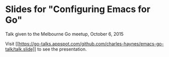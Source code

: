 # Slides for "Configuring Emacs for Go"
Talk given to the Melbourne Go meetup, October 6, 2015

Visit [[https://go-talks.appspot.com/github.com/charles-haynes/emacs-go-talk/talk.slide]] to see the presentation.
